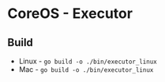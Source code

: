 # CoreOS - Executor

## Build
- Linux - `go build -o ./bin/executor_linux`
- Mac - `go build -o ./bin/executor_linux`